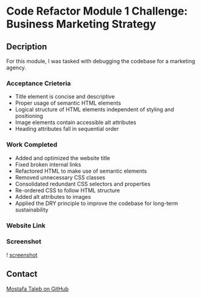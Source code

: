 # Code Refactor Module 1 Challenge: Business Marketing Strategy

## Decription

For this module, I was tasked with debugging the codebase for a marketing agency.

### Acceptance Crieteria

* Title element is concise and descriptive
* Proper usage of semantic HTML elements
* Logical structure of HTML elements independent of styling and positioning
* Image elements contain accessible alt attributes
* Heading attributes fall in sequential order

### Work Completed

* Added and optimized the website title
* Fixed broken internal links
* Refactored HTML to make use of semantic elements
* Removed unnecessary CSS classes
* Consolidated redundant CSS selectors and properties
* Re-ordered CSS to follow HTML structure
* Added alt attributes to images
* Applied the DRY principle to improve the codebase for long-term sustainability

### Website Link


### Screenshot

! [screenshot](/assets/images/Landing-page-SCREENSHOT.jpg)

## Contact
[Mostafa Taleb on GitHub](http://github.com/mufasa91)

